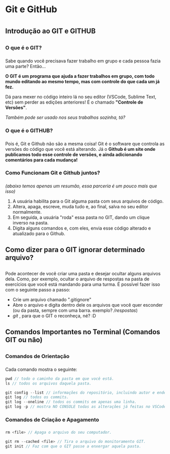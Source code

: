 # Git e GitHub <h1>

## Introdução ao GIT e GITHUB <h2>

### O que é o GIT? <h3>

Sabe quando você precisava fazer trabalho em grupo e cada pessoa fazia uma parte? Então...

**O GIT é um programa que ajuda a fazer trabalhos em grupo, com todo mundo editando ao mesmo tempo, mas com controle do que cada um já fez.**

Dá para mexer no código inteiro lá no seu editor (VSCode, Sublime Text, etc) sem perder as edições anteriores! É o chamado **"Controle de Versões"**.


_Também pode ser usado nos seus trabalhos sozinha, tá?_

### O que é o GITHUB? <h3>

Pois é, Git e Github não são a mesma coisa! Git é o software que controla as versões do código que você está alterando. Já o **Github é um site onde publicamos todo esse controle de versões, e ainda adicionando comentários para cada mudança!**

### Como Funcionam Git e Github juntos? <h3>
_(abaixo temos apenas um resumão, essa parceria é um pouco mais que isso)_

1. A usuária habilita para o Git alguma pasta com seus arquivos de código.
2. Altera, apaga, escreve, muda tudo e, ao final, salva no seu editor normalmente.
3. Em seguida, a usuária "roda" essa pasta no GIT, dando um clique inverso na pasta.
4. Digita alguns comandos e, com eles, envia esse código alterado e atualizado para o Github.

## Como dizer para o GIT ignorar determinado arquivo? <h2>

Pode acontecer de você criar uma pasta e desejar ocultar alguns arquivos dela. Como, por exemplo, ocultar o arquivo de respostas na pasta de exercícios que você está mandando para uma turma. É possível fazer isso com o seguinte passo a passo:

- Crie um arquivo chamado ".gitignore"
- Abre o arquivo e digita dentro dele os arquivos que você quer esconder (ou da pasta, sempre com uma barra. exemplo? */respostas*)
- *git <seu file gitignore>*, para que o GIT o reconheça, né? :D

## Comandos Importantes no Terminal (Comandos GIT ou não) <h2>

### Comandos de Orientação <h3>

Cada comando mostra o seguinte:
```js
pwd // todo o caminho da pasta em que você está.
ls // todos os arquivos daquela pasta.

git config --list // informações do repositório, incluindo autor e endereço.
git log // todos os commits.
git log --oneline // todos os commits em apenas uma linha.
git log -p // mostra NO CONSOLE todas as alterações já feitas no VSCode.
```

### Comandos de Criação e Apagamento <h3>

```js
rm <file> // Apaga o arquivo do seu computador.

git rm --cached <file> // Tira o arquivo do monitoramento GIT.
git init // Faz com que o GIT passe a enxergar aquela pasta.
```